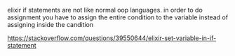 
elixir if statements are not like normal oop languages. in order to do assignment you have to assign the entire condition to the variable instead of assigning inside the candition

https://stackoverflow.com/questions/39550644/elixir-set-variable-in-if-statement

